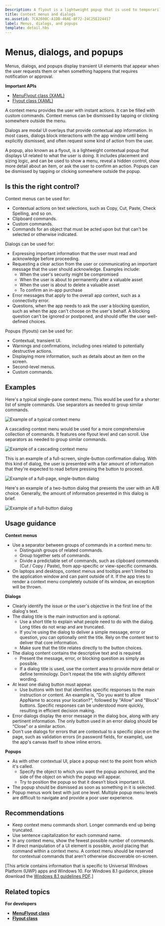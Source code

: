 ```yaml
---
Description: A flyout is a lightweight popup that is used to temporarily show UI that is related to what the user is currently doing.
title: Context menus and dialogs
ms.assetid: 7CA2600C-A1DB-46AE-8F72-24C25E224417
label: Menus, dialogs, and popups
template: detail.hbs
---
```

# Menus, dialogs, and popups

Menus, dialogs, and popups display transient UI elements that appear when the user requests them or when something happens that requires notification or approval. 

<span class="sidebar_heading" style="font-weight: bold;">Important APIs</span>

-   [MenuFlyout class (XAML)](https://msdn.microsoft.com/library/windows/apps/dn299030)
-   [Flyout class (XAML)](https://msdn.microsoft.com/library/windows/apps/dn279496)

A context menu provides the user with instant actions. It can be filled with custom commands. Context menus can be dismissed by tapping or clicking somewhere outside the menu.

Dialogs are modal UI overlays that provide contextual app information. In most cases, dialogs block interactions with the app window until being explicitly dismissed, and often request some kind of action from the user.

A popup, also known as a flyout, is a lightweight contextual popup that displays UI related to what the user is doing. It includes placement and sizing logic, and can be used to show a menu, reveal a hidden control, show more detail about an item, or ask the user to confirm an action. Popups can be dismissed by tapping or clicking somewhere outside the popup.


## Is this the right control?

Context menus can be used for:

-   Contextual actions on text selections, such as Copy, Cut, Paste, Check Spelling, and so on.
-   Clipboard commands.
-   Custom commands.
-   Commands for an object that must be acted upon but that can't be selected or otherwise indicated.

Dialogs can be used for:

- Expressing important information that the user must read and acknowledge before proceeding.
- Requesting a clear action from the user or communicating an important message that the user should acknowledge. Examples include:
  - When the user's security might be compromised
  - When the user is about to permanently alter a valuable asset
  - When the user is about to delete a valuable asset
  - To confirm an in-app purchase
- Error messages that apply to the overall app context, such as a connectivity error.
- Questions, when the app needs to ask the user a blocking question, such as when the app can't choose on the user's behalf. A blocking question can't be ignored or postponed, and should offer the user well-defined choices.

Popups (flyouts) can be used for:

-   Contextual, transient UI.
-   Warnings and confirmations, including ones related to potentially destructive actions.
-   Displaying more information, such as details about an item on the screen.
-   Second-level menus.
-   Custom commands.


## Examples

Here's a typical single-pane context menu. This would be used for a shorter list of simple commands. Use separators as needed to group similar commands.

![Example of a typical context menu](images/controls_contextmenu_singlepane.png)

A cascading context menu would be used for a more comprehensive collection of commands. It features one flyout level and can scroll. Use separators as needed to group similar commands.

![Example of a cascading context menu](images/controls_contextmenu_cascading.png)

This is an example of a full-screen, single-button confirmation dialog. With this kind of dialog, the user is presented with a fair amount of information that they're expected to read before pressing the button to proceed.

![Example of a full-page, single-button dialog](images/controls_dialog_singlebutton.png)

Here's an example of a two-button dialog that presents the user with an A/B choice. Generally, the amount of information presented in this dialog is brief.

![Example of a full-button dialog](images/controls_dialog_twobutton.png)


## Usage guidance

**Context menus**
- Use a separator between groups of commands in a context menu to:
  - Distinguish groups of related commands.
  - Group together sets of commands.
  - Divide a predictable set of commands, such as clipboard commands (Cut / Copy / Paste), from app-specific or view-specific commands.
-   On laptops and desktops, context menus and tooltips aren't limited to the application window and can paint outside of it. If the app tries to render a context menu completely outside of its window, an exception will be thrown.

**Dialogs**
-   Clearly identify the issue or the user's objective in the first line of the dialog's text.
-   The dialog title is the main instruction and is optional.
    -   Use a short title to explain what people need to do with the dialog. Long titles do not wrap and are truncated.
    -   If you're using the dialog to deliver a simple message, error or question, you can optionally omit the title. Rely on the content text to deliver that core information.
    -   Make sure that the title relates directly to the button choices.
-   The dialog content contains the descriptive text and is required.
    -   Present the message, error, or blocking question as simply as possible.
    -   If a dialog title is used, use the content area to provide more detail or define terminology. Don't repeat the title with slightly different wording.
-   At least one dialog button must appear.
    -   Use buttons with text that identifies specific responses to the main instruction or content. An example is, "Do you want to allow AppName to access your location?", followed by "Allow" and "Block" buttons. Specific responses can be understood more quickly, resulting in efficient decision making.
-   Error dialogs display the error message in the dialog box, along with any pertinent information. The only button used in an error dialog should be “Close” or a similar action.
-   Don't use dialogs for errors that are contextual to a specific place on the page, such as validation errors (in password fields, for example), use the app's canvas itself to show inline errors.

**Popups**

-   As with other contextual UI, place a popup next to the point from which it's called.
    -   Specify the object to which you want the popup anchored, and the side of the object on which the popup will appear.
    -   Try to position the popup so that it doesn’t block important UI.
-   The popup should be dismissed as soon as something in it is selected.
-   Popup menus work best with just one level. Multiple popup menu levels are difficult to navigate and provide a poor user experience.

## Recommendations

-   Keep context menu commands short. Longer commands end up being truncated.
-   Use sentence capitalization for each command name.
-   In any context menu, show the fewest possible number of commands.
-   If direct manipulation of a UI element is possible, avoid placing that command within a context menu. A context menu should be reserved for contextual commands that aren't otherwise discoverable on-screen.


\[This article contains information that is specific to Universal Windows Platform (UWP) apps and Windows 10. For Windows 8.1 guidance, please download the [Windows 8.1 guidelines PDF](https://go.microsoft.com/fwlink/p/?linkid=258743).\]

## Related topics



**For developers**
- [**MenuFlyout class**](https://msdn.microsoft.com/library/windows/apps/dn299030)
- [**Flyout class**](https://msdn.microsoft.com/library/windows/apps/dn279496)


<!--HONumber=Mar16_HO2-->


